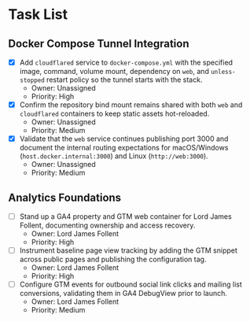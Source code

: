 # Task List

## Docker Compose Tunnel Integration

- [x] Add `cloudflared` service to `docker-compose.yml` with the specified image, command, volume mount, dependency on `web`, and `unless-stopped` restart policy so the tunnel starts with the stack.
  - Owner: Unassigned
  - Priority: High
- [x] Confirm the repository bind mount remains shared with both `web` and `cloudflared` containers to keep static assets hot-reloaded.
  - Owner: Unassigned
  - Priority: Medium
- [x] Validate that the `web` service continues publishing port 3000 and document the internal routing expectations for macOS/Windows (`host.docker.internal:3000`) and Linux (`http://web:3000`).
  - Owner: Unassigned
  - Priority: Medium

## Analytics Foundations

- [ ] Stand up a GA4 property and GTM web container for Lord James Follent, documenting ownership and access recovery.
  - Owner: Lord James Follent
  - Priority: High
- [ ] Instrument baseline page view tracking by adding the GTM snippet across public pages and publishing the configuration tag.
  - Owner: Lord James Follent
  - Priority: High
- [ ] Configure GTM events for outbound social link clicks and mailing list conversions, validating them in GA4 DebugView prior to launch.
  - Owner: Lord James Follent
  - Priority: Medium
